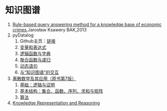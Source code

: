 # 知识图谱
1. [Rule-based query answering method for a knowledge base of economic crimes](rule-thesis.ipynb),Jarosław Ksawery BAK,2013
1. pyDatalog
    1. Github主页：[链接](https://github.com/pcarbonn/pyDatalog)
    2. [变量和表达式](pydatalog/pyDatalog-变量和表达式.ipynb)
    3. [逻辑函数与字典](pydatalog/pyDatalog-逻辑函数与字典.ipynb)
    4. [聚合函数与递归](pydatalog/pyDatalog-聚合函数与递归.ipynb)
    5. [动态语句](pydatalog/pyDatalog-动态语句.ipynb)
    6. [与“知识图谱”的交互](pydatalog/pyDatalog-与“知识图谱”的交互.ipynb)
1. [离散数学及其应用（原书第7版）](discrete_math)
    1. [基础：逻辑与证明](discrete_math/1-The-Foundations-Logic-and-Proofs.ipynb)
    1. [基本结构：集合、函数、序列、求和与矩阵](discrete_math/2-Basic-Structures-Sets-Functions-Sequences-Sums-and-Matrices.ipynb)
    1. [算法](discrete_math/3-Algorithms.ipynb)
1. [Knowledge Representation and Reasoning](knowledge_representation_and_reasoning)
